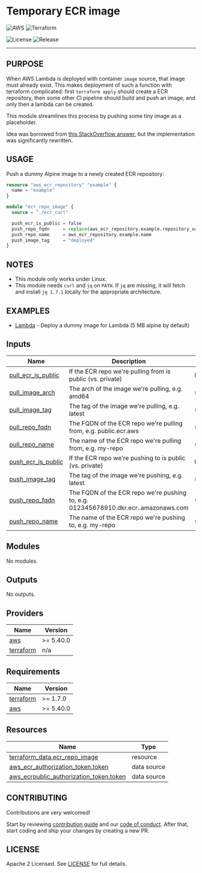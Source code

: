# Temporary ECR image


![AWS](https://img.shields.io/badge/AWS-%23FF9900.svg?style=for-the-badge&logo=amazon-aws&logoColor=white)
![Terraform](https://img.shields.io/badge/terraform-%235835CC.svg?style=for-the-badge&logo=terraform&logoColor=white)

<!--- Replace repository name -->
![License](https://badgen.net/github/license/sterliakov/terraform-aws-ecr-image/)
![Release](https://badgen.net/github/release/sterliakov/terraform-aws-ecr-image/)

---

## PURPOSE

When AWS Lambda is deployed with container `image` source, that image must already
exist. This makes deployment of such a function with terraform complicated: first
`terraform apply` should create a ECR repository, then some other CI pipeline
should build and push an image, and only then a lambda can be created.

This module streamlines this process by pushing some tiny image as a placeholder.

Idea was borrowed from [this StackOverflow answer](https://stackoverflow.com/a/78501527/14401160),
but the implementation was significantly rewritten.


## USAGE

Push a dummy Alpine image to a newly created ECR repository:

```terraform
resource "aws_ecr_repository" "example" {
  name = "example"
}

module "ecr_repo_image" {
  source = "./ecr_curl"

  push_ecr_is_public = false
  push_repo_fqdn     = replace(aws_ecr_repository.example.repository_url, "//.*$/", "") # remove everything after first slash
  push_repo_name     = aws_ecr_repository.example.name
  push_image_tag     = "deployed"
}
```

## NOTES

* This module only works under Linux.
* This module needs `curl` and `jq` on `PATH`. If `jq` are missing, it will fetch
  and install `jq 1.7.1` locally for the appropriate architecture.

## EXAMPLES

- [Lambda](examples/lambda) - Deploy a dummy image for Lambda (5 MB alpine by default)

<!-- BEGIN_TF_DOCS -->




## Inputs

| Name | Description | Type | Default | Required |
|------|-------------|------|---------|:--------:|
| <a name="input_pull_ecr_is_public"></a> [pull\_ecr\_is\_public](#input\_pull\_ecr\_is\_public) | If the ECR repo we're pulling from is public (vs. private) | `bool` | `true` | no |
| <a name="input_pull_image_arch"></a> [pull\_image\_arch](#input\_pull\_image\_arch) | The arch of the image we're pulling, e.g. amd64 | `string` | `"amd64"` | no |
| <a name="input_pull_image_tag"></a> [pull\_image\_tag](#input\_pull\_image\_tag) | The tag of the image we're pulling, e.g. latest | `string` | `"3.20.3"` | no |
| <a name="input_pull_repo_fqdn"></a> [pull\_repo\_fqdn](#input\_pull\_repo\_fqdn) | The FQDN of the ECR repo we're pulling from, e.g. public.ecr.aws | `string` | `"public.ecr.aws"` | no |
| <a name="input_pull_repo_name"></a> [pull\_repo\_name](#input\_pull\_repo\_name) | The name of the ECR repo we're pulling from, e.g. my-repo | `string` | `"docker/library/alpine"` | no |
| <a name="input_push_ecr_is_public"></a> [push\_ecr\_is\_public](#input\_push\_ecr\_is\_public) | If the ECR repo we're pushing to is public (vs. private) | `bool` | `false` | no |
| <a name="input_push_image_tag"></a> [push\_image\_tag](#input\_push\_image\_tag) | The tag of the image we're pushing, e.g. latest | `string` | n/a | yes |
| <a name="input_push_repo_fqdn"></a> [push\_repo\_fqdn](#input\_push\_repo\_fqdn) | The FQDN of the ECR repo we're pushing to, e.g. 012345678910.dkr.ecr.<region-name>.amazonaws.com | `string` | n/a | yes |
| <a name="input_push_repo_name"></a> [push\_repo\_name](#input\_push\_repo\_name) | The name of the ECR repo we're pushing to, e.g. my-repo | `string` | n/a | yes |

## Modules

No modules.

## Outputs

No outputs.

## Providers

| Name | Version |
|------|---------|
| <a name="provider_aws"></a> [aws](#provider\_aws) | >= 5.40.0 |
| <a name="provider_terraform"></a> [terraform](#provider\_terraform) | n/a |

## Requirements

| Name | Version |
|------|---------|
| <a name="requirement_terraform"></a> [terraform](#requirement\_terraform) | >= 1.7.0 |
| <a name="requirement_aws"></a> [aws](#requirement\_aws) | >= 5.40.0 |

## Resources

| Name | Type |
|------|------|
| [terraform_data.ecr_repo_image](https://registry.terraform.io/providers/hashicorp/terraform/latest/docs/resources/data) | resource |
| [aws_ecr_authorization_token.token](https://registry.terraform.io/providers/hashicorp/aws/latest/docs/data-sources/ecr_authorization_token) | data source |
| [aws_ecrpublic_authorization_token.token](https://registry.terraform.io/providers/hashicorp/aws/latest/docs/data-sources/ecrpublic_authorization_token) | data source |
<!-- END_TF_DOCS -->

## CONTRIBUTING

Contributions are very welcomed!

Start by reviewing [contribution guide](CONTRIBUTING.md) and our [code of conduct](CODE_OF_CONDUCT.md). After that, start coding and ship your changes by creating a new PR.

## LICENSE

Apache 2 Licensed. See [LICENSE](LICENSE) for full details.
